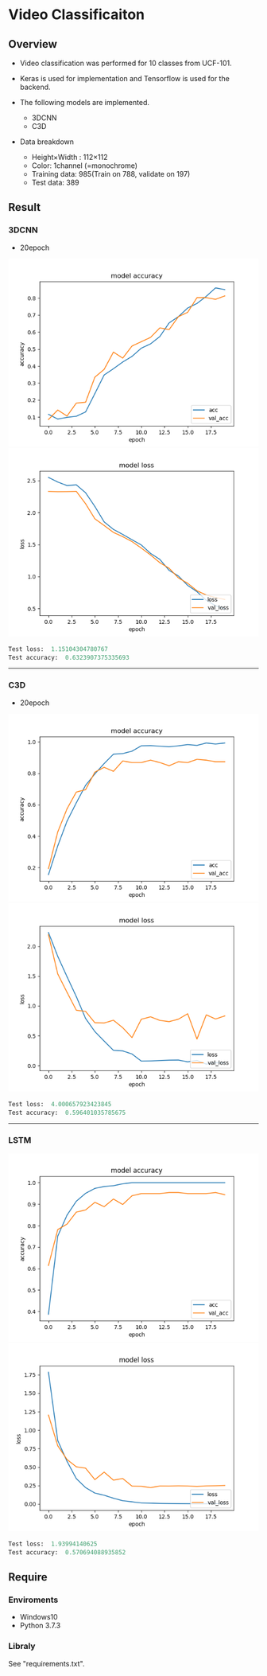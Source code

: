 # Video Classificaiton

## Overview

- Video classification was performed for 10 classes from UCF-101.
- Keras is used for implementation and Tensorflow is used for the backend.
- The following models are implemented.
  - 3DCNN
  - C3D

- Data breakdown
  - Height×Width : 112×112
  - Color: 1channel (=monochrome)
  - Training data: 985(Train on 788, validate on 197)
  - Test data: 389

## Result

### 3DCNN

- 20epoch

![3DCNN acc 20epoch](./Result/01/3DCNN/Batch8_Epoch20_LR0_0001_acc.png)![3DCNN loss 20epoch](./Result/01/3DCNN/Batch8_Epoch20_LR0_0001_loss.png)

```evalute.py
Test loss:  1.15104304780767
Test accuracy:  0.6323907375335693
```

---

### C3D

- 20epoch

![C3D acc 20epoch](./Result/01/C3D/Batch8_Epoch20_LR0_0001_acc.png)![C3D loss 20epoch](./Result/01/C3D/Batch8_Epoch20_LR0_0001_loss.png)

```evalute.py
Test loss:  4.000657923423845
Test accuracy:  0.596401035785675
```

---

### LSTM

![LSTM acc 20 epoch](./Result/01/LSTM/Batch8_Epoch20_LR0.0001_acc.png)![LSTM loss 20epoch](./Result/01/LSTM/Batch8_Epoch20_LR0.0001_loss.png)

```evalute.py
Test loss:  1.93994140625
Test accuracy:  0.570694088935852
```

## Require

### Enviroments

- Windows10
- Python 3.7.3

### Libraly

See "requirements.txt".
